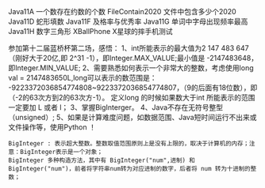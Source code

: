 Java11A 一个数存在约数的个数
FileContain2020 文件中包含多少个2020
Java11D 蛇形填数
Java11F 及格率与优秀率
Java11G 单词中字母出现频率最高
Java11H 数字三角形
XBallPhone X星球的摔手机测试


参加第十二届蓝桥杯第二场，感悟：
    1、int所能表示的最大值为2 147 483 647（刚好大于20亿,即 2^31 -1），即Integer.MAX_VALUE;最小值是 -2147483648，即Integer.MIN_VALUE;
    2、需要熟悉如何表示一个非常大的整数，考虑使用long val = 2147483650L,long可以表示的数范围是：
        -9223372036854774808~9223372036854774807，（9的后面有18位数），即（-2的63次方到2的63次方-1）。
        定义long 的时候如果数大于int 所能表示的范围一定要加 L 或者 l；
    3、掌握BigInterger。
    4、Java不存在无符号整型（unsigned）;
    5、如果是计算难度问题，如数据范围、Java短时间运行不出来或文件操作等，使用Python ！
    
    BigInteger : 表示超大整数。整数取值范围原则上是没有上限的，取决于计算机的内存；注意：BigInteger表示是一个对象；
    BigInteger 多种构造方法，其中有 BigInteger("num",进制) 和 BigInteger("num")，前者将字符串num转为对应进制的数字，后者将 num 转为十进制的整数；
    